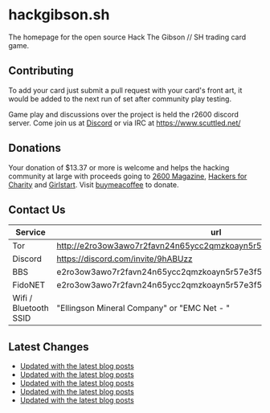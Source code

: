 # hackgibson.sh
The homepage for the open source Hack The Gibson // SH trading card game.


## Contributing

To add your card just submit a pull request with your card's front art, it would be added to the next run of set after community play testing.

Game play and discussions over the project is held the r2600 discord server. Come join us at [Discord](https://discord.com/invite/9hABUzz) or via IRC at https://www.scuttled.net/


## Donations

Your donation of $13.37 or more is welcome and helps the hacking community at large with proceeds going to [2600 Magazine](https://2600.com/), [Hackers for Charity](https://hackersforcharity.org) and [Girlstart](https://girlstart.org).  Visit [buymeacoffee](https://www.buymeacoffee.com/hackgibson.sh) to donate.


## Contact Us

Service | url
-|-
Tor | http://e2ro3ow3awo7r2favn24n65ycc2qmzkoayn5r57e3f56nvjwdcgg32ad.onion
Discord | https://discord.com/invite/9hABUzz
BBS | e2ro3ow3awo7r2favn24n65ycc2qmzkoayn5r57e3f56nvjwdcgg32ad.onion:23
FidoNET | e2ro3ow3awo7r2favn24n65ycc2qmzkoayn5r57e3f56nvjwdcgg32ad.onion:24554
Wifi / Bluetooth SSID | "Ellingson Mineral Company" or "EMC Net - <fidonet address>"

## Latest Changes
<!-- BLOG-POST-LIST:START -->
- [Updated with the latest blog posts](https://github.com/DFW2600/hackgibson.sh/commit/8facdca209afd8e3929736267fff88b590dcbb71)
- [Updated with the latest blog posts](https://github.com/DFW2600/hackgibson.sh/commit/f0d0009745706dff9cc8fce61909203761a427c5)
- [Updated with the latest blog posts](https://github.com/DFW2600/hackgibson.sh/commit/d311251a3ef65fdf32a5eb62b11ca4850fcd07b2)
- [Updated with the latest blog posts](https://github.com/DFW2600/hackgibson.sh/commit/0364937b9c4a8fda5b7dd4fa1a0cf08ecc7c7830)
- [Updated with the latest blog posts](https://github.com/DFW2600/hackgibson.sh/commit/ebc796e2efc41d62c4b920f74420bc44411e25ba)
<!-- BLOG-POST-LIST:END -->
